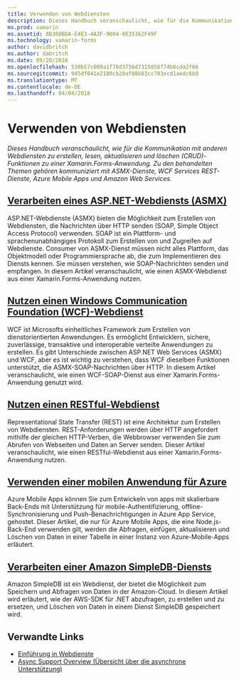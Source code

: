 ```yaml
---
title: Verwenden von Webdiensten
description: Dieses Handbuch veranschaulicht, wie für die Kommunikation mit anderen Webdiensten zu erstellen, lesen, aktualisieren und löschen (CRUD)-Funktionen zu einer Xamarin.Forms-Anwendung. Zu den behandelten Themen gehören kommuniziert mit ASMX-Dienste, WCF Services REST-Dienste, Azure Mobile Apps und Amazon Web Services.
ms.prod: xamarin
ms.assetid: 8B360BDA-E4E3-4A3F-9004-0E35362F49F
ms.technology: xamarin-forms
author: davidbritch
ms.author: dabritch
ms.date: 09/20/2016
ms.openlocfilehash: 530b57c009a1f76d3756d7315856f74b6cda2f66
ms.sourcegitcommit: 945df041e2180cb20af08b83cc703ecd1aedc6b0
ms.translationtype: MT
ms.contentlocale: de-DE
ms.lasthandoff: 04/04/2018
---
```

# <a name="consuming-web-services"></a>Verwenden von Webdiensten

_Dieses Handbuch veranschaulicht, wie für die Kommunikation mit anderen Webdiensten zu erstellen, lesen, aktualisieren und löschen (CRUD)-Funktionen zu einer Xamarin.Forms-Anwendung. Zu den behandelten Themen gehören kommuniziert mit ASMX-Dienste, WCF Services REST-Dienste, Azure Mobile Apps und Amazon Web Services._

## <a name="consuming-an-aspnet-web-service-asmxxamarin-formsdata-cloudconsumingasmxmd"></a>[Verarbeiten eines ASP.NET-Webdiensts (ASMX)](~/xamarin-forms/data-cloud/consuming/asmx.md)

ASP.NET-Webdienste (ASMX) bieten die Möglichkeit zum Erstellen von Webdiensten, die Nachrichten über HTTP senden (SOAP, Simple Object Access Protocol) verwenden. SOAP ist ein Plattform- und sprachenunabhängiges Protokoll zum Erstellen von und Zugreifen auf Webdienste. Consumer von ASMX-Dienst müssen nicht alles Plattform, das Objektmodell oder Programmiersprache ab, die zum Implementieren des Diensts kennen. Sie müssen verstehen, wie SOAP-Nachrichten senden und empfangen. In diesem Artikel veranschaulicht, wie einen ASMX-Webdienst aus einer Xamarin.Forms-Anwendung nutzen.

## <a name="consuming-a-windows-communication-foundation-wcf-web-servicexamarin-formsdata-cloudconsumingwcfmd"></a>[Nutzen einen Windows Communication Foundation (WCF)-Webdienst](~/xamarin-forms/data-cloud/consuming/wcf.md)

WCF ist Microsofts einheitliches Framework zum Erstellen von dienstorientierten Anwendungen. Es ermöglicht Entwicklern, sichere, zuverlässige, transaktive und interoperable verteilte Anwendungen zu erstellen. Es gibt Unterschiede zwischen ASP.NET Web Services (ASMX) und WCF, aber es ist wichtig zu verstehen, dass WCF dieselben Funktionen unterstützt, die ASMX-SOAP-Nachrichten über HTTP. In diesem Artikel veranschaulicht, wie einen WCF-SOAP-Dienst aus einer Xamarin.Forms-Anwendung genutzt wird.

## <a name="consuming-a-restful-web-servicexamarin-formsdata-cloudconsumingrestmd"></a>[Nutzen einen RESTful-Webdienst](~/xamarin-forms/data-cloud/consuming/rest.md)

Representational State Transfer (REST) ist eine Architektur zum Erstellen von Webdiensten. REST-Anforderungen werden über HTTP angefordert mithilfe der gleichen HTTP-Verben, die Webbrowser verwenden Sie zum Abrufen von Webseiten und Daten an Server senden. Dieser Artikel veranschaulicht, wie einen RESTful-Webdienst aus einer Xamarin.Forms-Anwendung nutzen.

## <a name="consuming-an-azure-mobile-appxamarin-formsdata-cloudconsumingazuremd"></a>[Verwenden einer mobilen Anwendung für Azure](~/xamarin-forms/data-cloud/consuming/azure.md)

Azure Mobile Apps können Sie zum Entwickeln von apps mit skalierbare Back-Ends mit Unterstützung für mobile-Authentifizierung, offline-Synchronisierung und Push-Benachrichtigungen in Azure App Service, gehostet. Dieser Artikel, die nur für Azure Mobile Apps, die eine Node.js-Back-End verwenden gilt, werden die Abfragen, einfügen, aktualisieren und Löschen von Daten in einer Tabelle in einer Instanz von Azure-Mobile-Apps erläutert.

## <a name="consuming-an-amazon-simpledb-servicexamarin-formsdata-cloudconsumingawsmd"></a>[Verarbeiten einer Amazon SimpleDB-Diensts](~/xamarin-forms/data-cloud/consuming/aws.md)

Amazon SimpleDB ist ein Webdienst, der bietet die Möglichkeit zum Speichern und Abfragen von Daten in der Amazon-Cloud. In diesem Artikel wird erläutert, wie der AWS-SDK für .NET abzufragen, zu erstellen und zu ersetzen, und Löschen von Daten in einem Dienst SimpleDB gespeichert wird.


## <a name="related-links"></a>Verwandte Links

- [Einführung in Webdienste](~/cross-platform/data-cloud/web-services/index.md)
- [Async Support Overview (Übersicht über die asynchrone Unterstützung)](~/cross-platform/platform/async.md)
